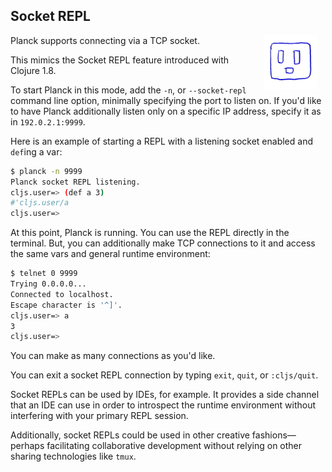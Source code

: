 ## Socket REPL

<img width="85" align="right" style="margin: 0ex 1em" src="img/socket-repl.jpg">
Planck supports connecting via a TCP socket.

This mimics the Socket REPL feature introduced with Clojure 1.8.

To start Planck in this mode, add the `-n`, or `-​-​socket-repl` command line option, minimally specifying the port to listen on. If you'd like to have Planck additionally listen only on a specific IP address, specify it as in `192.0.2.1:9999`.

Here is an example of starting a REPL with a listening socket enabled and `def`ing a var:

```sh
$ planck -n 9999
Planck socket REPL listening.
cljs.user=> (def a 3)
#'cljs.user/a
cljs.user=> 
```

At this point, Planck is running. You can use the REPL directly in the terminal. But, you can additionally make TCP connections to it and access the same vars and general runtime environment:

```sh
$ telnet 0 9999
Trying 0.0.0.0...
Connected to localhost.
Escape character is '^]'.
cljs.user=> a
3
cljs.user=> 
```

You can make as many connections as you'd like.

You can exit a socket REPL connection by typing `exit`, `quit`, or `:cljs/quit`.

Socket REPLs can be used by IDEs, for example. It provides a side channel that an IDE can use in order to introspect the runtime environment without interfering with your primary REPL session.

Additionally, socket REPLs could be used in other creative fashions—perhaps facilitating collaborative development without relying on other sharing technologies like `tmux`.
